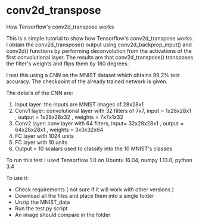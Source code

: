# conv2d_transpose
How Tensorflow's conv2d_transpose works

This is a simple tutorial to show how Tensorflow's conv2d_transpose works. I obtain the conv2d_transpose() output using conv2d_backprop_input() and conv2d() functions by performing deconvolution from the activations of the first convolutional layer. The results are that conv2d_transpose() transposes the filter's weights and flips them by 180 degrees. 

I test this using a CNN on the MNIST dataset which obtains 99,2% test accuracy. The checkpoint of the already trained network is given.

The details of the CNN are:
1) Input layer: the inputs are MNIST images of 28x28x1
2) Conv1 layer: convolutional layer with 32 filters of 7x7, input = 1x28x28x1 , output = 1x28x28x32 , weights = 7x7x1x32
3) Conv2 layer: conv layer with 64 filters, input= 32x28x28x1 , output = 64x28x28x1 , weights = 3x3x32x64
4) FC layer with 1024 units
5) FC layer with 10 units
6) Output = 10 scalars used to classify into the 10 MNIST's classes

To run this test I used Tensorflow 1.0 on Ubuntu 16.04, numpy 1.13.0, python 3.4 

To use it:
- Check requirements ( not sure if it will work with other versions )
- Download all the files and place them into a single folder
- Unzip the MNIST_data
- Run the test.py script
- An image should compare in the folder
